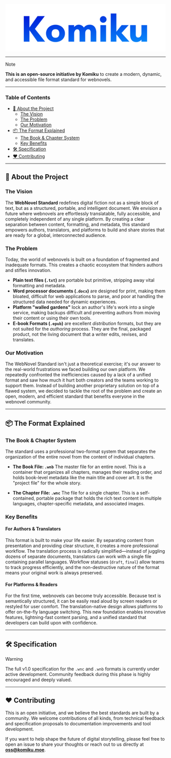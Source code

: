 <div align="center">
  <img src="/assets/wordmark.png" alt="Komiku Wordmark" width="600"/>
</div>

---

> [!NOTE]
> **This is an open-source initiative by Komiku** to create a modern, dynamic, and accessible file format standard for webnovels.

---

### Table of Contents

- [📜 About the Project](#-about-the-project)
  - [The Vision](#the-vision)
  - [The Problem](#the-problem)
  - [Our Motivation](#our-motivation)
- [📦 The Format Explained](#-the-format-explained)
  - [The Book & Chapter System](#the-book--chapter-system)
  - [Key Benefits](#key-benefits)
- [🛠️ Specification](#️-specification)
- [❤️ Contributing](#️-contributing)

---

## 📜 About the Project

### The Vision

The **WebNovel Standard** redefines digital fiction not as a simple block of text, but as a structured, portable, and intelligent document. We envision a future where webnovels are effortlessly translatable, fully accessible, and completely independent of any single platform. By creating a clear separation between content, formatting, and metadata, this standard empowers authors, translators, and platforms to build and share stories that are ready for a global, interconnected audience.

### The Problem

Today, the world of webnovels is built on a foundation of fragmented and inadequate formats. This creates a chaotic ecosystem that hinders authors and stifles innovation.

* **Plain text files (`.txt`)** are portable but primitive, stripping away vital formatting and metadata.
* **Word processor documents (`.docx`)** are designed for print, making them bloated, difficult for web applications to parse, and poor at handling the structured data needed for dynamic experiences.
* **Platform "walled gardens"** lock an author's life's work into a single service, making backups difficult and preventing authors from moving their content or using their own tools.
* **E-book Formats (`.epub`)** are excellent *distribution* formats, but they are not suited for the *authoring* process. They are the final, packaged product, not the living document that a writer edits, revises, and translates.

### Our Motivation

The WebNovel Standard isn't just a theoretical exercise; it's our answer to the real-world frustrations we faced building our own platform. We repeatedly confronted the inefficiencies caused by a lack of a unified format and saw how much it hurt both creators and the teams working to support them. Instead of building another proprietary solution on top of a flawed system, we decided to tackle the root of the problem and create an open, modern, and efficient standard that benefits everyone in the webnovel community.

---

## 📦 The Format Explained

### The Book & Chapter System

The standard uses a professional two-format system that separates the organization of the entire novel from the content of individual chapters.

* **The Book File: `.wnb`**
    The master file for an entire novel. This is a container that organizes all chapters, manages their reading order, and holds book-level metadata like the main title and cover art. It is the "project file" for the whole story.

* **The Chapter File: `.wnc`**
    The file for a single chapter. This is a self-contained, portable package that holds the rich text content in multiple languages, chapter-specific metadata, and associated images.

### Key Benefits

#### For Authors & Translators

This format is built to make your life easier. By separating content from presentation and providing clear structure, it creates a more professional workflow. The translation process is radically simplified—instead of juggling dozens of separate documents, translators can work with a single file containing parallel languages. Workflow statuses (`draft`, `final`) allow teams to track progress efficiently, and the non-destructive nature of the format means your original work is always preserved.

#### For Platforms & Readers

For the first time, webnovels can become truly accessible. Because text is semantically structured, it can be easily read aloud by screen readers or restyled for user comfort. The translation-native design allows platforms to offer on-the-fly language switching. This new foundation enables innovative features, lightning-fast content parsing, and a unified standard that developers can build upon with confidence.

---

## 🛠️ Specification

> [!WARNING]
> The full v1.0 specification for the `.wnc` and `.wnb` formats is currently under active development. Community feedback during this phase is highly encouraged and deeply valued.

---

## ❤️ Contributing

This is an open initiative, and we believe the best standards are built by a community. We welcome contributions of all kinds, from technical feedback and specification proposals to documentation improvements and tool development.

If you want to help shape the future of digital storytelling, please feel free to open an issue to share your thoughts or reach out to us directly at **oss@komiku.moe**.